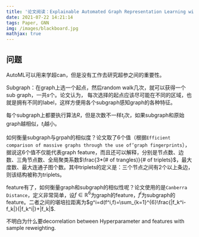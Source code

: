 ```yaml
---
title: '论文阅读：Explainable Automated Graph Representation Learning with Hyperparameter Importance'
date: 2021-07-22 14:21:14
tags: Paper, GNN
img: /images/blackboard.jpg
mathjax: true
---
```



## 问题
AutoML可以用来学超can，但是没有工作去研究超参之间的重要性。

Subgraph：在graph上选一个起点，然后random walk几次，就可以获得一个sub graph，一共$s$个。论文认为， 每次选择的起点应该尽可能在不同的区域，也就是拥有不同的label，这样方便用各个subgraph感知graph的各种特征。

每个subgraph上都要执行算法$R$，但是次数不一样$t_i$次，如果subgraph和原始graph越相似，$t_i$越小。

如何衡量subgraph与grpah的相似度？论文取了6个值（根据`Efficient comparison of massive graphs
through the use of’graph fingerprints`），据说这6个值不仅能代表graph feature，而且还可以解释，分别是节点数、边数、三角节点数、全局聚类系数$\frac{3*(# of trangles)}{# of triplets}$，最大度数、最大连通子图个数。其中triplets的定义是：三个节点之间有2个以上条边，则该结构被称为triplets。

feature有了，如何衡量graph和subgraph的相似性呢？论文使用的是`Canberra Distance`，定义非常简单，设$f\in\mathbb{R}^6$为graph的feature，$f^i$为subgraph的feature。二者之间的堪培拉距离为$g^i=d(f^i,f)=\sum_{k=1}^{6}\frac{|f_k^i-f_k|}{|f_k^i|}+|f_k|$.

不明白为什么要decorrelation between Hyperparameter and features with sample reweighting. 